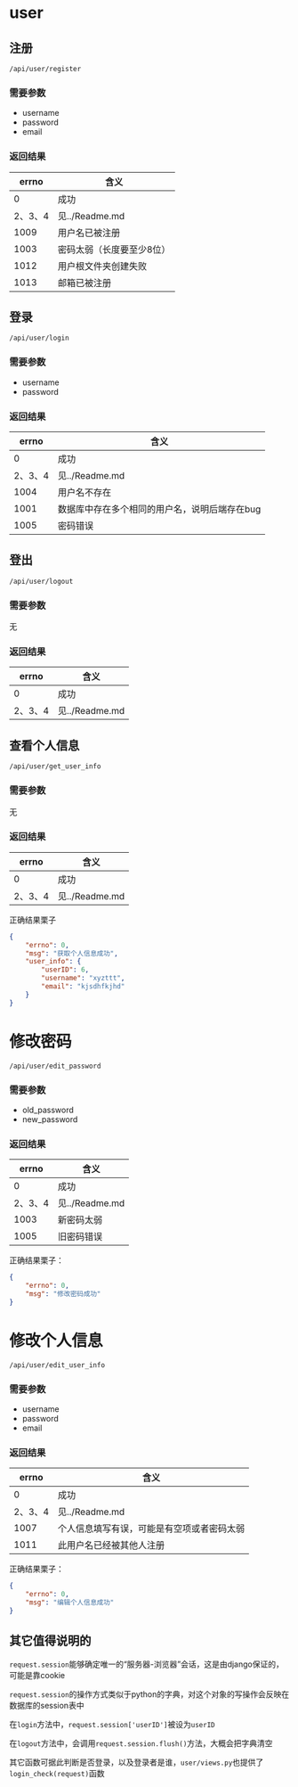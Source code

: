 # user

## 注册

`/api/user/register`

### 需要参数
- username
- password
- email

### 返回结果

| errno | 含义            |
|-------|---------------|
| 0     | 成功            |
|2、3、4| 见../Readme.md |
|1009| 用户名已被注册       |
|1003| 密码太弱（长度要至少8位） |
|1012| 用户根文件夹创建失败    |
|1013|邮箱已被注册|

## 登录

`/api/user/login`

### 需要参数

- username
- password

### 返回结果

| errno | 含义                       |
|-------|--------------------------|
| 0     | 成功                       |
| 2、3、4 | 见../Readme.md            |
| 1004  | 用户名不存在                   |
| 1001  | 数据库中存在多个相同的用户名，说明后端存在bug |
| 1005  | 密码错误                     |

## 登出

`/api/user/logout`

### 需要参数

无

### 返回结果

| errno | 含义                       |
|-------|--------------------------|
| 0     | 成功                       |
| 2、3、4 | 见../Readme.md            |

## 查看个人信息

`/api/user/get_user_info`

### 需要参数

无

### 返回结果

| errno | 含义                       |
|-------|--------------------------|
| 0     | 成功                       |
| 2、3、4 | 见../Readme.md            |

正确结果栗子
```json
{
    "errno": 0,
    "msg": "获取个人信息成功",
    "user_info": {
        "userID": 6,
        "username": "xyzttt",
        "email": "kjsdhfkjhd"
    }
}
```

# 修改密码

`/api/user/edit_password`

### 需要参数

- old_password
- new_password

### 返回结果

| errno | 含义            |
|-------|---------------|
| 0     | 成功            |
| 2、3、4 | 见../Readme.md |
| 1003  | 新密码太弱         |
| 1005  | 旧密码错误         |

正确结果栗子：
```json
{
    "errno": 0,
    "msg": "修改密码成功"
}
```

# 修改个人信息

`/api/user/edit_user_info`

### 需要参数

- username
- password
- email

### 返回结果

| errno | 含义                       |
|-------|--------------------------|
| 0     | 成功                       |
| 2、3、4 | 见../Readme.md            |
| 1007  | 个人信息填写有误，可能是有空项或者密码太弱|
| 1011  |此用户名已经被其他人注册|

正确结果栗子：
```json
{
    "errno": 0,
    "msg": "编辑个人信息成功"
}
```

## 其它值得说明的

`request.session`能够确定唯一的“服务器-浏览器”会话，这是由django保证的，可能是靠cookie

`request.session`的操作方式类似于python的字典，对这个对象的写操作会反映在数据库的session表中

在`login`方法中，`request.session['userID']`被设为`userID`

在`logout`方法中，会调用`request.session.flush()`方法，大概会把字典清空

其它函数可据此判断是否登录，以及登录者是谁，`user/views.py`也提供了`login_check(request)`函数